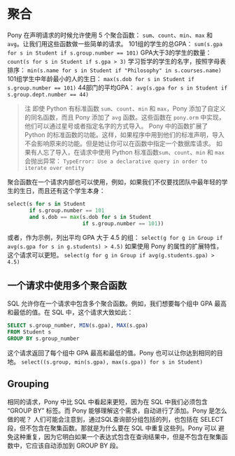 # 聚合

Pony 在声明请求的时候允许使用 5 个聚合函数： `sum`、`count`、`min`、`max` 和 `avg`。让我们用这些函数做一些简单的请求。
101组的学生的总GPA：
`sum(s.gpa for s in Student if s.group.number == 101)`
GPA大于3的学生的数量：
`count(s for s in Student if s.gpa > 3)`
学习哲学的学生的名字，按照字母表排序：
`min(s.name for s in Student if "Philosophy" in s.courses.name)`
101组学生中年龄最小的人的生日：
`max(s.dob for s in Student if s.group.number == 101)`
44部门的平均GPA：
`avg(s.gpa for s in Student if s.group.dept.number == 44)`
>注
即使 Python 有标准函数 `sum`、`count`、`min` 和 `max`，Pony 添加了自定义的同名函数，而且 Pony 添加了 `avg` 函数。这些函数在 `pony.orm` 中实现，他们可以通过星号或者指定名字的方式导入。
Pony 中的函数扩展了 Python 的标准函数的功能。这样，如果程序中用到他们的标准声明，导入不会影响原来的功能。但是她让你可以在函数中指定一个数据库请求。
如果有人忘了导入，在请求中使用 Python 标准函数`sum`、`count`、`min` 和 `max`会抛出异常：
`TypeError: Use a declarative query in order to iterate over entity`

聚合函数在一个请求内部也可以使用，例如，如果我们不仅要找团队中最年轻的学生的生日，而且还有这个学生本身：
```python
select(s for s in Student
       if s.group.number == 101
       and s.dob == max(s.dob for s in Student
                        if s.group.number == 101))
```
或者，作为示例，列出平均 GPA 大于 4.5 的组：
`select(g for g in Group if avg(s.gpa for s in g.students) > 4.5)`
如果使用 Pony 的属性的扩展特性，这个请求可以更短。
`select(g for g in Group if avg(g.students.gpa) > 4.5)`

## 一个请求中使用多个聚合函数
SQL 允许你在一个请求中包含多个聚合函数。例如，我们想要每个组中 GPA 最高和最低的值。在 SQL 中，这个请求大致如此：
```sql
SELECT s.group_number, MIN(s.gpa), MAX(s.gpa)
FROM Student s
GROUP BY s.group_number
```
这个请求返回了每个组中 GPA 最高和最低的值。Pony 也可以让你达到相同的目地。
`select((s.group, min(s.gpa), max(s.gpa)) for s in Student)`

## Grouping
相同的请求，Pony 中比 SQL 中看起来更短，因为在 SQL 中我们必须包含 “GROUP BY” 标签。而 Pony 能够理解这个需求，自动进行了添加。Pony 是怎么做的呢？
人们可能会注意到，通过SQL查询部分组包括的列，也包括在 SELECT 段，但不包含在聚集函数。那就是为什么要在 SQL 中重复这些列。Pony 可以 避免这种重复，因为它明白如果一个表达式包含在查询结果中，但是不包含在聚集函数中，它应该自动添加到 GROUP BY 段。






